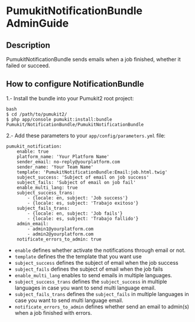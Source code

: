 PumukitNotificationBundle AdminGuide
====================================

Description
-----------

PumukitNotificationBundle sends emails when a job finished, whether it failed or succeed.

How to configure NotificationBundle
-----------------------------------

1.- Install the bundle into your Pumukit2 root project:

```
bash
$ cd /path/to/pumukit2/
$ php app/console pumukit:install:bundle Pumukit/NotificationBundle/PumukitNotificationBundle
```

2.- Add these parameters to your `app/config/parameters.yml` file:

```
pumukit_notification:
    enable: true
    platform_name: 'Your Platform Name'
    sender_email: no-reply@yourplatform.com
    sender_name: 'Your Team Name'
    template: 'PumukitNotificationBundle:Email:job.html.twig'
    subject_success: 'Subject of email on job success'
    subject_fails: 'Subject of email on job fail'
    enable_multi_lang: true
    subject_success_trans:
        - {locale: en, subject: 'Job success'}
        - {locale: es, subject: 'Trabajo exitoso'}
    subject_fails_trans:
        - {locale: en, subject: 'Job fails'}
        - {locale: es, subject: 'Trabajo fallido'}
    admin_email:
        - admin1@yourplatform.com
        - admin2@yourplatform.com
    notificate_errors_to_admin: true
```

* `enable` defines whether activate the notifications through email or not.
* `template` defines the the template that you want use
* `subject_success` defines the subject of email when the job success
* `subject_fails` defines the subject of email when the job fails
* `enable_multi_lang` enables to send emails in multiple languages.
* `subject_success_trans` defines the `subject_success` in multiple languages in case you want to send multi language email.
* `subject_fails_trans` defines the `subject_fails` in multiple languages in case you want to send multi language email.
* `notificate_errors_to_admin` defines whether send an email to admin(s) when a job finished with errors.
